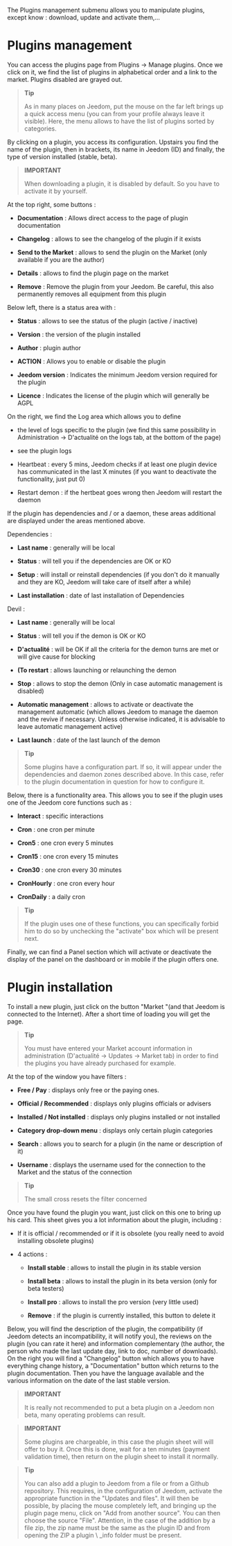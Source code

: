The Plugins management submenu allows you to manipulate plugins, except
know : download, update and activate them,…

Plugins management 
===================

You can access the plugins page from Plugins → Manage
plugins. Once we click on it, we find the list of
plugins in alphabetical order and a link to the market. Plugins
disabled are grayed out.

> **Tip**
>
> As in many places on Jeedom, put the mouse on the far left
> brings up a quick access menu (you can
> from your profile always leave it visible). Here, the menu
> allows to have the list of plugins sorted by categories.

By clicking on a plugin, you access its configuration. Upstairs you
find the name of the plugin, then in brackets, its name in Jeedom
(ID) and finally, the type of version installed (stable, beta).

> **IMPORTANT**
>
> When downloading a plugin, it is disabled by default.
> So you have to activate it by yourself.

At the top right, some buttons :

-   **Documentation** : Allows direct access to the page of
    plugin documentation

-   **Changelog** : allows to see the changelog of the plugin if it exists

-   **Send to the Market** : allows to send the plugin on the Market
    (only available if you are the author)

-   **Details** : allows to find the plugin page on the market

-   **Remove** : Remove the plugin from your Jeedom. Be careful, this
    also permanently removes all equipment from this plugin

Below left, there is a status area with :

-   **Status** : allows to see the status of the plugin (active / inactive)

-   **Version** : the version of the plugin installed

-   **Author** : plugin author

-   **ACTION** : Allows you to enable or disable the plugin

-   **Jeedom version** : Indicates the minimum Jeedom version required
    for the plugin

-   **Licence** : Indicates the license of the plugin which will generally be
    AGPL

On the right, we find the Log area which allows you to define 

-   the level of logs specific to the plugin (we find this same possibility in
Administration → D'actualité on the logs tab, at the bottom of the page)

-   see the plugin logs

-   Heartbeat : every 5 mins, Jeedom checks if at least one plugin device has communicated in the last X minutes (if you want to deactivate the functionality, just put 0)

-   Restart demon : if the hertbeat goes wrong then Jeedom will restart the daemon

If the plugin has dependencies and / or a daemon, these areas
additional are displayed under the areas mentioned above.

Dependencies :

-   **Last name** : generally will be local

-   **Status** : will tell you if the dependencies are OK or KO

-   **Setup** : will install or reinstall
    dependencies (if you don&#39;t do it manually and they are
    KO, Jeedom will take care of itself after a while)

-   **Last installation** : date of last installation of
    Dependencies

Devil :

-   **Last name** : generally will be local

-   **Status** : will tell you if the demon is OK or KO

-   **D'actualité** : will be OK if all the criteria for the demon
    turns are met or will give cause for blocking

-   **(To restart** : allows launching or relaunching the demon

-   **Stop** : allows to stop the demon (Only in case
    automatic management is disabled)

-   **Automatic management** : allows to activate or deactivate the management
    automatic (which allows Jeedom to manage the daemon and the
    revive if necessary. Unless otherwise indicated, it is advisable to
    leave automatic management active)

-   **Last launch** : date of the last launch of the demon

> **Tip**
>
> Some plugins have a configuration part. If so, it
> will appear under the dependencies and daemon zones described above.
> In this case, refer to the plugin documentation in
> question for how to configure it.

Below, there is a functionality area. This allows you to see
if the plugin uses one of the Jeedom core functions such as :

-   **Interact** : specific interactions

-   **Cron** : one cron per minute

-   **Cron5** : one cron every 5 minutes

-   **Cron15** : one cron every 15 minutes

-   **Cron30** : one cron every 30 minutes

-   **CronHourly** : one cron every hour

-   **CronDaily** : a daily cron

> **Tip**
>
> If the plugin uses one of these functions, you can specifically
> forbid him to do so by unchecking the &quot;activate&quot; box which will be
> present next.

Finally, we can find a Panel section which will activate or
deactivate the display of the panel on the dashboard or in mobile if the
plugin offers one.

Plugin installation 
========================

To install a new plugin, just click on the button
"Market "(and that Jeedom is connected to the Internet). After a short time of
loading you will get the page.

> **Tip**
>
> You must have entered your Market account information in
> administration (D'actualité → Updates → Market tab) in order to
> find the plugins you have already purchased for example.

At the top of the window you have filters :

-   **Free / Pay** : displays only free or
    the paying ones.

-   **Official / Recommended** : displays only plugins
    officials or advisers

-   **Installed / Not installed** : displays only plugins
    installed or not installed

-   **Category drop-down menu** : displays only
    certain plugin categories

-   **Search** : allows you to search for a plugin (in the name or
    description of it)

-   **Username** : displays the username used for the
    connection to the Market and the status of the connection

> **Tip**
>
> The small cross resets the filter concerned

Once you have found the plugin you want, just click on
this one to bring up his card. This sheet gives you a lot
information about the plugin, including :

-   If it is official / recommended or if it is obsolete (you really need to
    avoid installing obsolete plugins)

-   4 actions :

    -   **Install stable** : allows to install the plugin in its
        stable version

    -   **Install beta** : allows to install the plugin in its
        beta version (only for beta testers)

    -   **Install pro** : allows to install the pro version (very
        little used)

    -   **Remove** : if the plugin is currently installed, this
        button to delete it

Below, you will find the description of the plugin, the compatibility
(if Jeedom detects an incompatibility, it will notify you), the reviews
on the plugin (you can rate it here) and information
complementary (the author, the person who made the last update
day, link to doc, number of downloads). On the right
you will find a &quot;Changelog&quot; button which allows you to have everything
change history, a &quot;Documentation&quot; button which returns
to the plugin documentation. Then you have the language available
and the various information on the date of the last stable version.

> **IMPORTANT**
>
> It is really not recommended to put a beta plugin on a
> Jeedom non beta, many operating problems can
> result.

> **IMPORTANT**
>
> Some plugins are chargeable, in this case the plugin sheet will
> will offer to buy it. Once this is done, wait for a
> ten minutes (payment validation time), then return
> on the plugin sheet to install it normally.

> **Tip**
>
> You can also add a plugin to Jeedom from a file or
> from a Github repository. This requires, in the configuration of
> Jeedom, activate the appropriate function in the &quot;Updates and
> files". It will then be possible, by placing the mouse completely
> left, and bringing up the plugin page menu, click
> on "Add from another source". You can then choose the
> source "File". Attention, in the case of the addition by a file
> zip, the zip name must be the same as the plugin ID and from
> opening the ZIP a plugin \ _info folder must be present.
